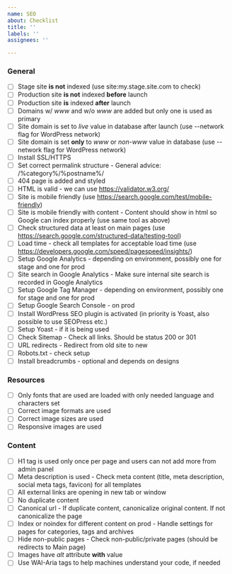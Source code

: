 ```yaml
---
name: SEO
about: Checklist
title: ''
labels: ''
assignees: ''

---
```


### General

- [ ] Stage site **is not** indexed (use site:my.stage.site.com to check)
- [ ] Production site **is not** indexed **before** launch
- [ ] Production site **is** indexed **after** launch
- [ ] Domains w/ _www_ and w/o _www_ are added but only one is used as primary
- [ ] Site domain is set to _live_ value in database after launch (use --network flag for WordPress network)
- [ ] Site domain is set **only** to _www_ or _non-www_ value in database (use --network flag for WordPress network)
- [ ] Install SSL/HTTPS
- [ ] Set correct permalink structure - General advice: /%category%/%postname%/
- [ ] 404 page is added and styled
- [ ] HTML is valid - we can use https://validator.w3.org/
- [ ] Site is mobile friendly (use https://search.google.com/test/mobile-friendly)
- [ ] Site is mobile friendly with content - Content should show in html so Google can index properly (use same tool as above)
- [ ] Check structured data at least on main pages (use https://search.google.com/structured-data/testing-tool)
- [ ] Load time - check all templates for acceptable load time (use https://developers.google.com/speed/pagespeed/insights/)
- [ ] Setup Google Analytics - depending on environment, possibly one for stage and one for prod
- [ ] Site search in Google Analytics - Make sure internal site search is recorded in Google Analytics
- [ ] Setup Google Tag Manager - depending on environment, possibly one for stage and one for prod
- [ ] Setup Google Search Console - on prod
- [ ] Install WordPress SEO plugin is activated (in priority is Yoast, also possible to use SEOPress etc.)
- [ ] Setup Yoast - if it is being used
- [ ] Check Sitemap - Check all links. Should be status 200 or 301
- [ ] URL redirects - Redirect from old site to new
- [ ] Robots.txt - check setup
- [ ] Install breadcrumbs - optional and depends on designs

### Resources

- [ ] Only fonts that are used are loaded with only needed language and characters set
- [ ] Correct image formats are used
- [ ] Correct image sizes are used
- [ ] Responsive images are used

### Content

- [ ] H1 tag is used only once per page and users can not add more from admin panel
- [ ] Meta description is used - Check meta content (title, meta description, social meta tags, favicon) for all templates
- [ ] All external links are opening in new tab or window
- [ ] No duplicate content
- [ ] Canonical url - If duplicate content, canonicalize original content. If not canonicalize the page
- [ ] Index or noindex for different content on prod - Handle settings for pages for categories, tags and archives
- [ ] Hide non-public pages - Check non-public/private pages (should be redirects to Main page)
- [ ] Images have _alt_ attribute **with** value
- [ ] Use WAI-Aria tags to help machines understand your code, if needed
